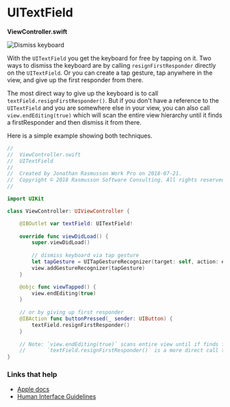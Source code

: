 # UITextField

**ViewController.swift**

![Dismiss keyboard](https://github.com/jrasmusson/ios-starter-kit/blob/master/basics/UITextField/images/dismissing-keyboard.gif)

With the `UITextField` you get the keyboard for free by tapping on it. Two ways to dismiss the keyboard are by calling `resignFirstResponder` directly on the `UITextField`. Or you can create a tap gesture, tap anywhere in the view, and give up the first responder from there.

The most direct way to give up the keyboard is to call `textField.resignFirstResponder()`. But if you don't have a reference to the `UITextField` and you are somewhere else in your view, you can also call `view.endEditing(true)` which will scan the entire view hierarchy until it finds a firstResponder and then dismiss it from there.

Here is a simple example showing both techniques.

```swift
//
//  ViewController.swift
//  UITextField
//
//  Created by Jonathan Rasmusson Work Pro on 2018-07-21.
//  Copyright © 2018 Rasmusson Software Consulting. All rights reserved.
//

import UIKit

class ViewController: UIViewController {

    @IBOutlet var textField: UITextField!
    
    override func viewDidLoad() {
        super.viewDidLoad()
        
        // dismiss keyboard via tap gesture
        let tapGesture = UITapGestureRecognizer(target: self, action: #selector(viewTapped))
        view.addGestureRecognizer(tapGesture)
    }

    @objc func viewTapped() {
        view.endEditing(true)
    }
    
    // or by giving up first responder
    @IBAction func buttonPressed(_ sender: UIButton) {
        textField.resignFirstResponder()
    }
    
    // Note: `view.endEditing(true)` scans entire view until if finds first responder to resign
    //       `textField.resignFirstResponder()` is a more direct call to the textfield itself
}
```





### Links that help
* [Apple docs](https://developer.apple.com/documentation/uikit/uitextfield?changes=_5)
* [Human Interface Guidelines](https://developer.apple.com/design/human-interface-guidelines/ios/controls/text-fields/)